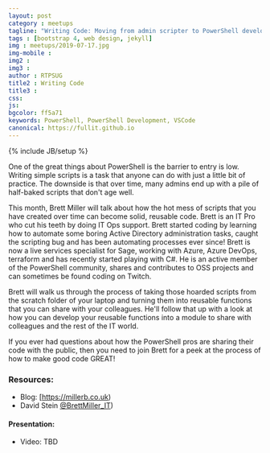 ```yaml
---
layout: post
category : meetups
tagline: "Writing Code: Moving from admin scripter to PowerShell developer"
tags : [bootstrap 4, web design, jekyll]
img : meetups/2019-07-17.jpg
img-mobile : 
img2 : 
img3 : 
author : RTPSUG
title2 : Writing Code
title3 : 
css: 
js: 
bgcolor: ff5a71
keywords: PowerShell, PowerShell Development, VSCode
canonical: https://fullit.github.io
---
```

{% include JB/setup %}

One of the great things about PowerShell is the barrier to entry is low. Writing simple scripts is a task that anyone can do with just a little bit of practice. The downside is that over time, many admins end up with a pile of half-baked scripts that don't age well.

<!--more-->

This month, Brett Miller will talk about how the hot mess of scripts that you have created over time can become solid, reusable code. Brett is an IT Pro who cut his teeth by doing IT Ops support. Brett started coding by learning how to automate some boring Active Directory administration tasks, caught the scripting bug and has been automating processes ever since! Brett is now a live services specialist for Sage, working with Azure, Azure DevOps, terraform and has recently started playing with C#. He is an active member of the PowerShell community, shares and contributes to OSS projects and can sometimes be found coding on Twitch.

Brett will walk us through the process of taking those hoarded scripts from the scratch folder of your laptop and turning them into reusable functions that you can share with your colleagues. He'll follow that up with a look at how you can develop your reusable functions into a module to share with colleagues and the rest of the IT world.

If you ever had questions about how the PowerShell pros are sharing their code with the public, then you need to join Brett for a peek at the process of how to make good code GREAT!

### Resources:
- Blog: [https://millerb.co.uk)
- David Stein [@BrettMiller_IT](https://twitter.com/BrettMiller_IT))

#### Presentation:
- Video: TBD
